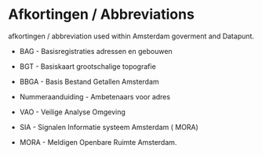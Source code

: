 # Afkortingen  / Abbreviations

afkortingen / abbreviation used within Amsterdam goverment and Datapunt.


- BAG - Basisregistraties adressen en gebouwen
- BGT - Basiskaart grootschalige topografie
- BBGA - Basis Bestand Getallen Amsterdam

- Nummeraanduiding - Ambetenaars voor adres
- VAO - Veilige Analyse Omgeving
- SIA - Signalen Informatie systeem Amsterdam ( MORA)
- MORA - Meldigen Openbare Ruimte Amsterdam.
